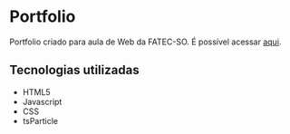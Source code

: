 # Portfolio

Portfolio criado para  aula de Web da FATEC-SO. É possível acessar [aqui](otsu.dev.br).


## Tecnologias utilizadas

* HTML5
* Javascript
* CSS
* tsParticle


